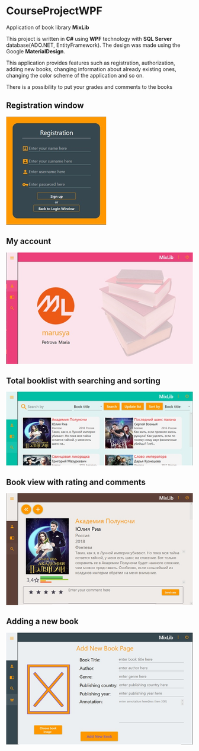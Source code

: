 # CourseProjectWPF
Application of book library **MixLib**

This project is written in **C#** using **WPF** technology with **SQL Server** database(ADO.NET, EntityFramework).
The design was made using the Google **MaterialDesign**.

This application provides features such as registration, authorization, adding new books, changing information about already existing ones, 
changing the color scheme of the application and so on.

There is a possibility to put your grades and comments to the books

## Registration window
![GitHub Logo](/Screenshots/cMAdFGycyxE.jpg)

## My account
![GitHub Logo](/Screenshots/60Sm52ZPi8U.jpg)

## Total booklist with searching and sorting
![GitHub Logo](/Screenshots/BIU5YytIBOM.jpg)

## Book view with rating and comments
![GitHub Logo](/Screenshots/IaXjkjlGAJo.jpg)

## Adding a new book 
![GitHub Logo](/Screenshots/kM_aksg_kxs.jpg)
